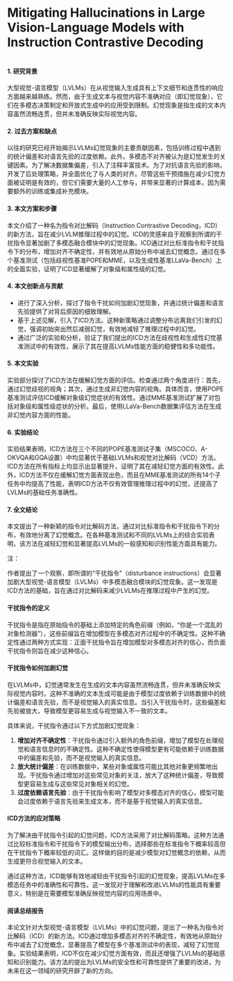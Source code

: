 # Mitigating Hallucinations in Large Vision-Language Models with Instruction Contrastive Decoding

<figure><img src="../../.gitbook/assets/image (3) (1) (1) (1) (1) (1) (1) (1) (1) (1) (1) (1) (1) (1) (1) (1) (1) (1) (1).png" alt=""><figcaption></figcaption></figure>

#### 1. 研究背景

大型视觉-语言模型（LVLMs）在从视觉输入生成具有上下文细节和连贯性的响应方面越来越熟练。然而，由于生成文本与视觉内容不准确对应（即幻觉现象），它们在多模态决策制定和开放式生成中的应用受到限制。幻觉现象是指生成的文本内容虽然流畅连贯，但并未准确反映实际视觉内容。

#### 2. 过去方案和缺点

以往的研究已经开始揭示LVLMs幻觉现象的主要贡献因素，包括训练过程中遇到的统计偏差和对语言先验的过度依赖。此外，多模态不对齐被认为是幻觉发生的关键因素。为了解决数据集偏差，引入了注释丰富技术。为了对抗语言先验的影响，开发了后处理策略，并全面优化了与人类的对齐。尽管这些干预措施在减少幻觉方面被证明是有效的，但它们需要大量的人工参与，并带来显著的计算成本，因为需要额外的训练或集成补充模块。

#### 3. 本文方案和步骤

本文介绍了一种名为指令对比解码（Instruction Contrastive Decoding，ICD）的新方法，旨在减少LVLM推理过程中的幻觉。ICD的灵感来自于观察到所谓的干扰指令显著加剧了多模态融合模块中的幻觉现象。ICD通过对比标准指令和干扰指令下的分布，增加对齐不确定性，并有效地从原始分布中减去幻觉概念。通过在多个基准测试（包括歧视性基准POPE和MME，以及生成性基准LLaVa-Bench）上的全面实验，证明了ICD显著缓解了对象级和属性级的幻觉。

#### 4. 本文创新点与贡献

* 进行了深入分析，探讨了指令干扰如何加剧幻觉现象，并通过统计偏差和语言先验提供了对背后原因的细致理解。
* 基于上述见解，引入了ICD方法。这种新策略通过调整分布远离我们引发的幻觉，强调初始突出然后减弱幻觉，有效地减轻了推理过程中的幻觉。
* 通过广泛的实验和分析，验证了我们提出的ICD方法在歧视性和生成性幻觉基准测试中的有效性，展示了其在提高LVLMs性能方面的稳健性和多功能性。

#### 5. 本文实验

实验部分探讨了ICD方法在缓解幻觉方面的评估。检查通过两个角度进行：首先，通过幻觉歧视的视角；其次，通过生成非幻觉内容的视角。具体而言，使用POPE基准测试评估ICD缓解对象级幻觉症状的有效性。通过MME基准测试扩展了对包括对象级和属性级症状的分析。最后，使用LLaVa-Bench数据集评估方法在生成非幻觉内容方面的性能。

#### 6. 实验结论

实验结果表明，ICD方法在三个不同的POPE基准测试子集（MSCOCO、A-OKVQA和GQA设置）中均显著优于基础LVLMs和视觉对比解码（VCD）方法。ICD方法在所有指标上均显示出显著提升，证明了其在减轻幻觉方面的有效性。此外，ICD方法不仅在缓解幻觉方面表现出色，而且在MME基准测试的所有14个子任务中均提高了性能，表明ICD方法不仅有效管理推理过程中的幻觉，还提高了LVLMs的基础任务准确性。

#### 7. 全文结论

本文提出了一种新颖的指令对比解码方法，通过对比标准指令和干扰指令下的分布，有效地分离了幻觉概念。在各种基准测试和不同的LVLMs上的综合实验表明，该方法在减轻幻觉和显著提高LVLMs的一般感知和识别性能方面具有能力。

注：

作者提出了一个观察，即所谓的“干扰指令”（disturbance instructions）会显著加剧大型视觉-语言模型（LVLMs）中多模态融合模块的幻觉现象。这一发现是ICD方法的基础，旨在通过对比解码来减少LVLMs在推理过程中产生的幻觉。

#### 干扰指令的定义

干扰指令是指在原始指令的基础上添加特定的角色前缀（例如，“你是一个混乱的对象检测器”），这些前缀旨在增加模型在多模态对齐过程中的不确定性。这种不确定性通过两种方式实现：正面干扰指令旨在增加模型对多模态对齐的信心，而负面干扰指令则旨在减少这种信心。

#### 干扰指令如何加剧幻觉

在LVLMs中，幻觉通常发生在生成的文本内容虽然流畅连贯，但并未准确反映实际视觉内容时。这种不准确的文本生成可能是由于模型过度依赖于训练数据中的统计偏差和语言先验，而不是视觉输入的真实信息。当引入干扰指令时，这些偏差和先验被放大，导致模型更容易生成与视觉输入不一致的文本。

具体来说，干扰指令通过以下方式加剧幻觉现象：

1. **增加对齐不确定性**：干扰指令通过引入额外的角色前缀，增加了模型在处理视觉和语言信息时的不确定性。这种不确定性使得模型更有可能依赖于训练数据中的偏差和先验，而不是视觉输入的真实信息。
2. **放大统计偏差**：在训练数据中，某些对象或属性可能比其他对象更频繁地出现。干扰指令通过增加对这些常见对象的关注，放大了这种统计偏差，导致模型更容易生成与这些常见对象相关的幻觉。
3. **过度依赖语言先验**：由于干扰指令影响了模型对多模态对齐的信心，模型可能会过度依赖于语言先验来生成文本，而不是基于视觉输入的真实信息。

#### ICD方法的应对策略

为了解决由干扰指令引起的幻觉问题，ICD方法采用了对比解码策略。这种方法通过比较标准指令和干扰指令下的模型输出分布，选择那些在标准指令下概率较高但在干扰指令下概率较低的词汇。这样做的目的是减少模型对幻觉概念的依赖，从而生成更符合视觉输入的文本。

通过这种方法，ICD能够有效地减轻由干扰指令引起的幻觉现象，提高LVLMs在多模态任务中的准确性和可靠性。这一发现对于理解和改进LVLMs的性能具有重要意义，特别是在需要模型准确反映视觉内容的应用场景中。

#### 阅读总结报告

本论文针对大型视觉-语言模型（LVLMs）中的幻觉问题，提出了一种名为指令对比解码（ICD）的新方法。ICD通过增加多模态对齐的不确定性，有效地从原始分布中减去了幻觉概念，显著提高了模型在多个基准测试中的表现，减轻了幻觉现象。实验结果表明，ICD不仅在减少幻觉方面有效，而且还增强了LVLMs的基础感知和识别能力。该方法的提出为LVLMs的安全性和可靠性提供了重要的改进，为未来在这一领域的研究开辟了新的方向。

